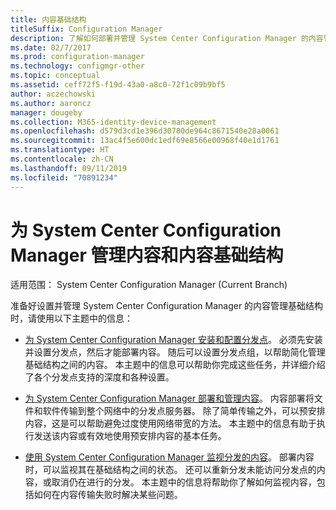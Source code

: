 ```yaml
---
title: 内容基础结构
titleSuffix: Configuration Manager
description: 了解如何部署并管理 System Center Configuration Manager 的内容管理基础结构。
ms.date: 02/7/2017
ms.prod: configuration-manager
ms.technology: configmgr-other
ms.topic: conceptual
ms.assetid: ceff72f5-f19d-43a0-a8c0-72f1c09b9bf5
author: aczechowski
ms.author: aaroncz
manager: dougeby
ms.collection: M365-identity-device-management
ms.openlocfilehash: d579d3cd1e396d30780de964c8671540e28a0061
ms.sourcegitcommit: 13ac4f5e600dc1edf69e8566e00968f40e1d1761
ms.translationtype: HT
ms.contentlocale: zh-CN
ms.lasthandoff: 09/11/2019
ms.locfileid: "70891234"
---
```

# <a name="manage-content-and-content-infrastructure-for-system-center-configuration-manager"></a>为 System Center Configuration Manager 管理内容和内容基础结构

适用范围：  System Center Configuration Manager (Current Branch)

准备好设置并管理 System Center Configuration Manager 的内容管理基础结构时，请使用以下主题中的信息：  

-   [为 System Center Configuration Manager 安装和配置分发点](../../../../core/servers/deploy/configure/install-and-configure-distribution-points.md)。 必须先安装并设置分发点，然后才能部署内容。 随后可以设置分发点组，以帮助简化管理基础结构之间的内容。 本主题中的信息可以帮助你完成这些任务，并详细介绍了各个分发点支持的深度和各种设置。  

-   [为 System Center Configuration Manager 部署和管理内容](../../../../core/servers/deploy/configure/deploy-and-manage-content.md)。 内容部署将文件和软件传输到整个网络中的分发点服务器。 除了简单传输之外，可以预安排内容，这是可以帮助避免过度使用网络带宽的方法。 本主题中的信息有助于执行发送该内容或有效地使用预安排内容的基本任务。  

-   [使用 System Center Configuration Manager 监视分发的内容](../../../../core/servers/deploy/configure/monitor-content-you-have-distributed.md)。 部署内容时，可以监视其在基础结构之间的状态。 还可以重新分发未能访问分发点的内容，或取消仍在进行的分发。 本主题中的信息将帮助你了解如何监视内容，包括如何在内容传输失败时解决某些问题。  
